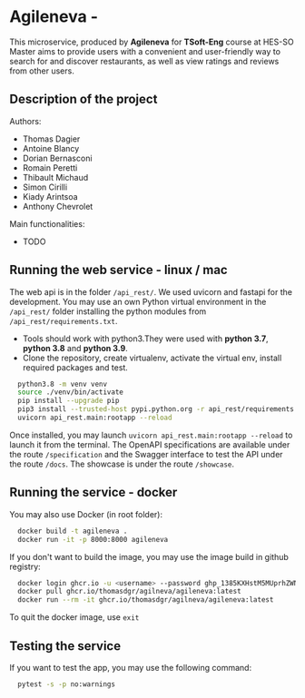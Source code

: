 # Agileneva - 

This microservice, produced by **Agileneva** for **TSoft-Eng** course at HES-SO Master aims to provide users with a convenient and user-friendly way to search for and discover restaurants, as well as view ratings and reviews from other users. 

## Description of the project

Authors:
- Thomas Dagier
- Antoine Blancy
- Dorian Bernasconi
- Romain Peretti
- Thibault Michaud
- Simon Cirilli
- Kiady Arintsoa
- Anthony Chevrolet

Main functionalities:
- TODO

## Running the web service - linux / mac

The web api is in the folder `/api_rest/`. We used uvicorn and fastapi for the development. You may use an own
Python virtual environment in the `/api_rest/` folder installing the python modules from `/api_rest/requirements.txt`.

- Tools should work with python3.They were used with **python 3.7**, **python 3.8** and **python 3.9**.
- Clone the repository, create virtualenv, activate the virtual env, install required packages and test.

```sh
  python3.8 -m venv venv
  source ./venv/bin/activate
  pip install --upgrade pip
  pip3 install --trusted-host pypi.python.org -r api_rest/requirements.txt
  uvicorn api_rest.main:rootapp --reload
```

Once installed, you may launch `uvicorn api_rest.main:rootapp --reload` to launch it from the terminal. The OpenAPI specifications are available under the route `/specification` and the Swagger interface to test the API under the route `/docs`. The showcase is under the route `/showcase`.

## Running the service - docker

You may also use Docker (in root folder):

```sh
  docker build -t agileneva .
  docker run -it -p 8000:8000 agileneva   
```

If you don't want to build the image, you may use the image build in github registry:

```sh
  docker login ghcr.io -u <username> --password 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
  docker pull ghcr.io/thomasdgr/agilneva/agileneva:latest
  docker run --rm -it ghcr.io/thomasdgr/agilneva/agileneva:latest
```

To quit the docker image, use `exit`

## Testing the service

If you want to test the app, you may use the following command:

```sh
  pytest -s -p no:warnings
```

